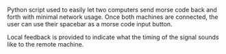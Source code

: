 Python script used to easily let two computers send morse code back and forth with minimal network usage.
Once both machines are connected, the user can use their spacebar as a morse code input button.

Local feedback is provided to indicate what the timing of the signal sounds like to the remote machine.
